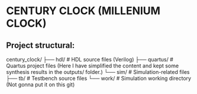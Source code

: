 # CENTURY CLOCK (MILLENIUM CLOCK)

## Project structural:
century_clock/
├── hdl/           # HDL source files (Verilog)
├── quartus/       # Quartus project files (Here I have simplified the content and kept some synthesis results in the outputs/ folder.)
└── sim/           # Simulation-related files
    ├── tb/        # Testbench source files
    └── work/      # Simulation working directory (Not gonna put it on this git)
